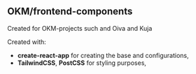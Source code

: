 ## OKM/frontend-components
Created for OKM-projects such and Oiva and Kuja

Created with:
- **create-react-app** for creating the base and configurations,
- **TailwindCSS**, **PostCSS** for styling purposes,
